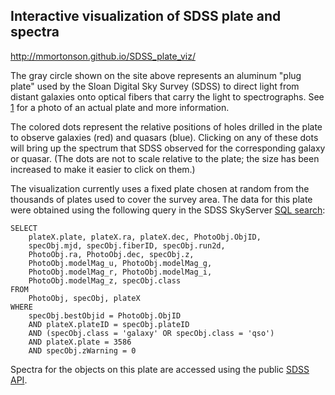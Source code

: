 ## Interactive visualization of SDSS plate and spectra

http://mmortonson.github.io/SDSS_plate_viz/

The gray circle shown on the site above represents an aluminum "plug plate"
used by the Sloan Digital Sky Survey (SDSS) to direct light from distant 
galaxies onto optical fibers that carry the light to spectrographs.
See [1] for a photo of an actual plate and more information.

The colored dots represent the relative positions of 
holes drilled in the plate to observe galaxies (red) and quasars (blue).
Clicking on any of these dots will bring up the spectrum that SDSS
observed for the corresponding galaxy or quasar.
(The dots are not to scale relative to the plate; the size has been
increased to make it easier to click on them.)

The visualization currently uses a fixed plate chosen at random from
the thousands of plates used to cover the survey area. The data
for this plate were obtained using the following query in the 
SDSS SkyServer [SQL search]:
```
SELECT
    plateX.plate, plateX.ra, plateX.dec, PhotoObj.ObjID,
    specObj.mjd, specObj.fiberID, specObj.run2d, 
    PhotoObj.ra, PhotoObj.dec, specObj.z, 
    PhotoObj.modelMag_u, PhotoObj.modelMag_g, 
    PhotoObj.modelMag_r, PhotoObj.modelMag_i, 
    PhotoObj.modelMag_z, specObj.class
FROM
    PhotoObj, specObj, plateX
WHERE
    specObj.bestObjid = PhotoObj.ObjID
    AND plateX.plateID = specObj.plateID
    AND (specObj.class = 'galaxy' OR specObj.class = 'qso')
    AND plateX.plate = 3586
    AND specObj.zWarning = 0
```

Spectra for the objects on this plate are accessed using the public
[SDSS API].


[SQL search]: http://skyserver.sdss.org/dr12/en/tools/search/sql.aspx
[SDSS API]: http://api.sdss3.org/
[1]: http://classic.sdss.org/tour/plug_house.html
